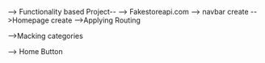 --> Functionality based Project--
--> Fakestoreapi.com
--> navbar create
-->Homepage create
-->Applying Routing

-->Macking categories

--> Home Button